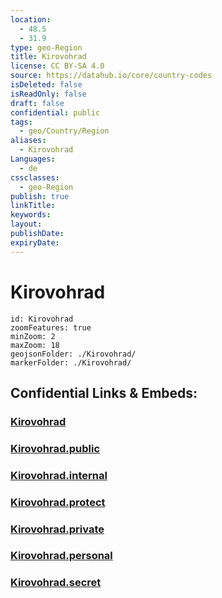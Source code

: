 ```yaml
---
location:
  - 48.5
  - 31.9
type: geo-Region
title: Kirovohrad
license: CC BY-SA 4.0
source: https://datahub.io/core/country-codes
isDeleted: false
isReadOnly: false
draft: false
confidential: public
tags:
  - geo/Country/Region
aliases:
  - Kirovohrad
Languages:
  - de
cssclasses:
  - geo-Region
publish: true
linkTitle:
keywords:
layout:
publishDate:
expiryDate:
---
```


# Kirovohrad

```leaflet
id: Kirovohrad
zoomFeatures: true 
minZoom: 2 
maxZoom: 18
geojsonFolder: ./Kirovohrad/
markerFolder: ./Kirovohrad/
```


## Confidential Links & Embeds: 

### [Kirovohrad](/_Standards/Earth/Continent/Europe/Europe~East/Ukraine/Regions~Ukraine/Kirovohrad.md) 

### [Kirovohrad.public](/_public/Earth/Continent/Europe/Europe~East/Ukraine/Regions~Ukraine/Kirovohrad.public.md) 

### [Kirovohrad.internal](/_internal/Earth/Continent/Europe/Europe~East/Ukraine/Regions~Ukraine/Kirovohrad.internal.md) 

### [Kirovohrad.protect](/_protect/Earth/Continent/Europe/Europe~East/Ukraine/Regions~Ukraine/Kirovohrad.protect.md) 

### [Kirovohrad.private](/_private/Earth/Continent/Europe/Europe~East/Ukraine/Regions~Ukraine/Kirovohrad.private.md) 

### [Kirovohrad.personal](/_personal/Earth/Continent/Europe/Europe~East/Ukraine/Regions~Ukraine/Kirovohrad.personal.md) 

### [Kirovohrad.secret](/_secret/Earth/Continent/Europe/Europe~East/Ukraine/Regions~Ukraine/Kirovohrad.secret.md)

